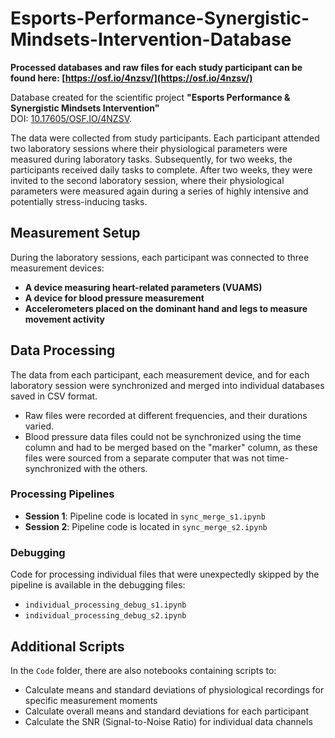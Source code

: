 # Esports-Performance-Synergistic-Mindsets-Intervention-Database
**Processed databases and raw files for each study participant can be found here: [https://osf.io/4nzsv/](https://osf.io/4nzsv/)**

Database created for the scientific project **"Esports Performance & Synergistic Mindsets Intervention"**  
DOI: [10.17605/OSF.IO/4NZSV](https://doi.org/10.17605/OSF.IO/4NZSV).

The data were collected from study participants. Each participant attended two laboratory sessions where their physiological parameters were measured during laboratory tasks. Subsequently, for two weeks, the participants received daily tasks to complete. After two weeks, they were invited to the second laboratory session, where their physiological parameters were measured again during a series of highly intensive and potentially stress-inducing tasks.

## Measurement Setup

During the laboratory sessions, each participant was connected to three measurement devices:
- **A device measuring heart-related parameters (VUAMS)**  
- **A device for blood pressure measurement**  
- **Accelerometers placed on the dominant hand and legs to measure movement activity**

## Data Processing

The data from each participant, each measurement device, and for each laboratory session were synchronized and merged into individual databases saved in CSV format.  
- Raw files were recorded at different frequencies, and their durations varied.
- Blood pressure data files could not be synchronized using the time column and had to be merged based on the "marker" column, as these files were sourced from a separate computer that was not time-synchronized with the others.  

### Processing Pipelines

- **Session 1**: Pipeline code is located in `sync_merge_s1.ipynb`  
- **Session 2**: Pipeline code is located in `sync_merge_s2.ipynb`

### Debugging

Code for processing individual files that were unexpectedly skipped by the pipeline is available in the debugging files:
- `individual_processing_debug_s1.ipynb`  
- `individual_processing_debug_s2.ipynb`

## Additional Scripts

In the `Code` folder, there are also notebooks containing scripts to:
- Calculate means and standard deviations of physiological recordings for specific measurement moments
- Calculate overall means and standard deviations for each participant
- Calculate the SNR (Signal-to-Noise Ratio) for individual data channels
